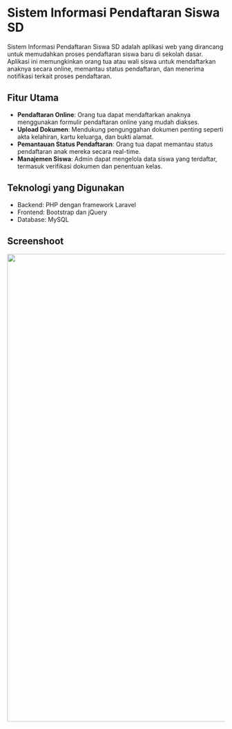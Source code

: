 # Sistem Informasi Pendaftaran Siswa SD

Sistem Informasi Pendaftaran Siswa SD adalah aplikasi web yang dirancang untuk memudahkan proses pendaftaran siswa baru di sekolah dasar. Aplikasi ini memungkinkan orang tua atau wali siswa untuk mendaftarkan anaknya secara online, memantau status pendaftaran, dan menerima notifikasi terkait proses pendaftaran.

## Fitur Utama

- **Pendaftaran Online**: Orang tua dapat mendaftarkan anaknya menggunakan formulir pendaftaran online yang mudah diakses.
- **Upload Dokumen**: Mendukung pengunggahan dokumen penting seperti akta kelahiran, kartu keluarga, dan bukti alamat.
- **Pemantauan Status Pendaftaran**: Orang tua dapat memantau status pendaftaran anak mereka secara real-time.
- **Manajemen Siswa**: Admin dapat mengelola data siswa yang terdaftar, termasuk verifikasi dokumen dan penentuan kelas.

## Teknologi yang Digunakan

- Backend: PHP dengan framework Laravel
- Frontend: Bootstrap dan jQuery
- Database: MySQL

## Screenshoot
<img src="https://i.postimg.cc/mrj8Ffr0/image.png" width="1080">
